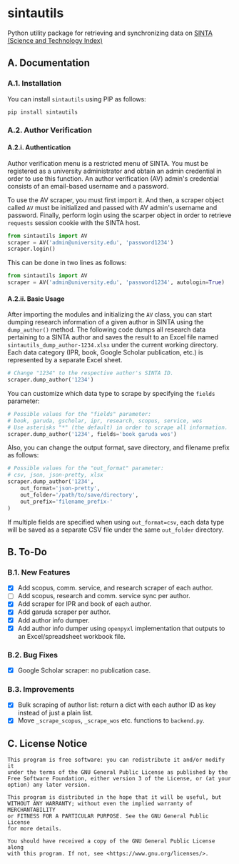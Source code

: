 # sintautils

Python utility package for retrieving and synchronizing data on [SINTA (Science and Technology Index)](https://sinta.kemdikbud.go.id)

## A. Documentation

### A.1. Installation

You can install `sintautils` using PIP as follows:

```sh
pip install sintautils
```

### A.2. Author Verification

#### A.2.i. Authentication

Author verification menu is a restricted menu of SINTA. You must be registered as a university administrator and obtain an admin credential in order to use this function. An author verification (AV) admin's credential consists of an email-based username and a password.

To use the AV scraper, you must first import it. And then, a scraper object called `AV` must be initialized and passed with AV admin's username and password. Finally, perform login using the scarper object in order to retrieve `requests` session cookie with the SINTA host.

```python
from sintautils import AV
scraper = AV('admin@university.edu', 'password1234')
scraper.login()
```

This can be done in two lines as follows:

```python
from sintautils import AV
scraper = AV('admin@university.edu', 'password1234', autologin=True)
```

#### A.2.ii. Basic Usage

After importing the modules and initializing the `AV` class, you can start dumping research information of a given author in SINTA using the `dump_author()` method. The following code dumps all research data pertaining to a SINTA author and saves the result to an Excel file named `sintautils_dump_author-1234.xlsx` under the current working directory. Each data category (IPR, book, Google Scholar publication, etc.) is represented by a separate Excel sheet.

```python
# Change "1234" to the respective author's SINTA ID.
scraper.dump_author('1234')
```

You can customize which data type to scrape by specifying the `fields` parameter:

```python
# Possible values for the "fields" parameter:
# book, garuda, gscholar, ipr, research, scopus, service, wos
# Use asterisks "*" (the default) in order to scrape all information.
scraper.dump_author('1234', fields='book garuda wos')
```

Also, you can change the output format, save directory, and filename prefix as follows:

```python
# Possible values for the "out_format" parameter:
# csv, json, json-pretty, xlsx
scraper.dump_author('1234',
    out_format='json-pretty',
    out_folder='/path/to/save/directory',
    out_prefix='filename_prefix-'
)
```

If multiple fields are specified when using `out_format=csv`, each data type will be saved as a separate CSV file under the same `out_folder` directory.

## B. To-Do

### B.1. New Features

- [X] Add scopus, comm. service, and research scraper of each author.
- [ ] Add scopus, research and comm. service sync per author.
- [X] Add scraper for IPR and book of each author.
- [X] Add garuda scraper per author.
- [X] Add author info dumper.
- [X] Add author info dumper using `openpyxl` implementation that outputs to an Excel/spreadsheet workbook file.

### B.2. Bug Fixes

- [X] Google Scholar scraper: no publication case.

### B.3. Improvements

- [X] Bulk scraping of author list: return a dict with each author ID as key instead of just a plain list.
- [X] Move `_scrape_scopus`, `_scrape_wos` etc. functions to `backend.py`.

## C. License Notice

```
This program is free software: you can redistribute it and/or modify it
under the terms of the GNU General Public License as published by the
Free Software Foundation, either version 3 of the License, or (at your
option) any later version.

This program is distributed in the hope that it will be useful, but
WITHOUT ANY WARRANTY; without even the implied warranty of MERCHANTABILITY
or FITNESS FOR A PARTICULAR PURPOSE. See the GNU General Public License
for more details.

You should have received a copy of the GNU General Public License along
with this program. If not, see <https://www.gnu.org/licenses/>. 
```
